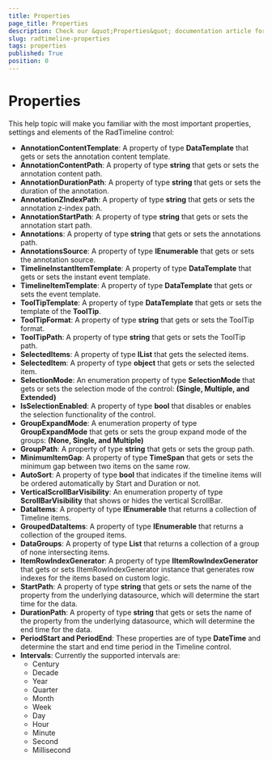 ```yaml
---
title: Properties
page_title: Properties
description: Check our &quot;Properties&quot; documentation article for the RadTimeline {{ site.framework_name }} control.
slug: radtimeline-properties
tags: properties
published: True
position: 0
---
```


# Properties

This help topic will make you familiar with the most important properties, settings and elements of the RadTimeline control:

* __AnnotationContentTemplate__: A property of type __DataTemplate__ that gets or sets the annotation content template.
* __AnnotationContentPath__: A property of type __string__ that gets or sets the annotation content path.
* __AnnotationDurationPath__: A property of type __string__ that gets or sets the duration of the annotation.
* __AnnotationZIndexPath__: A property of type __string__ that gets or sets the annotation z-index path.
* __AnnotationStartPath__: A property of type __string__ that gets or sets the annotation start path.
* __Annotations__: A property of type __string__ that gets or sets the annotations path.
* __AnnotationsSource__: A property of type __IEnumerable__ that gets or sets the annotation source.
* __TimelineInstantItemTemplate__: A property of type __DataTemplate__ that gets or sets the instant event template.
* __TimelineItemTemplate__: A property of type __DataTemplate__ that gets or sets the event template.
* __ToolTipTemplate__: A property of type __DataTemplate__ that gets or sets the template of the __ToolTip__.
* __ToolTipFormat__: A property of type __string__ that gets or sets the ToolTip format.
* __ToolTipPath__: A property of type __string__ that gets or sets the ToolTip path.
* __SelectedItems__: A property of type __IList__ that gets the selected items.
* __SelectedItem__: A property of type __object__ that gets or sets the selected item.
* __SelectionMode__: An enumeration property of type __SelectionMode__ that gets or sets the selection mode of the control: __(Single, Multiple, and Extended)__
* __IsSelectionEnabled__: A property of type __bool__ that disables or enables the selection functionality of the control.
* __GroupExpandMode__: A enumeration property of type __GroupExpandMode__ that gets or sets the group expand mode of the groups: __(None, Single, and Multiple)__
* __GroupPath__: A property of type __string__ that gets or sets the group path.
* __MinimumItemGap__: A property of type __TimeSpan__ that gets or sets the minimum gap between two items on the same row.
* __AutoSort__: A property of type __bool__ that indicates if the timeline items will be ordered automatically by Start and Duration or not.
* __VerticalScrollBarVisibility__: An enumeration property of type __ScrollBarVisibility__ that shows or hides the vertical ScrollBar.
* __DataItems__: A property of type __IEnumerable<TimelineDataItem>__ that returns a collection of Timeline items.
* __GroupedDataItems__: A property of type __IEnumerable<TimelineDataItemGroup>__ that returns a collection of the grouped items.
* __DataGroups__: A property of type __List<TimelineGroupData>__ that returns a collection of a group of none intersecting items.
* __ItemRowIndexGenerator__: A property of type __IItemRowIndexGenerator__ that gets or sets IItemRowIndexGenerator instance that generates row indexes for the items based on custom logic.
* __StartPath__: A property of type __string__ that gets or sets the name of the property from the underlying datasource, which will determine the start time for the data.
* __DurationPath__: A property of type __string__ that gets or sets the name of the property from the underlying datasource, which will determine the end time for the data.
* __PeriodStart and PeriodEnd__: These properties are of type __DateTime__ and determine the start and end time period in the Timeline control.
* __Intervals__: Currently the supported intervals are:
	* Century
	* Decade
	* Year
	* Quarter
	* Month
	* Week
	* Day
	* Hour
	* Minute
	* Second
	* Millisecond
	

	
	
	



